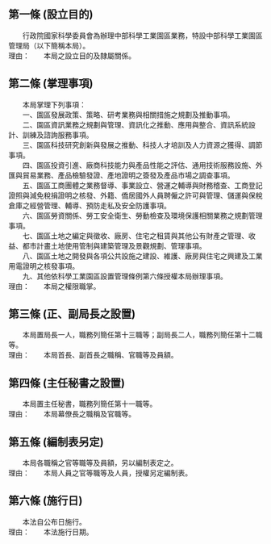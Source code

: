 第一條 (設立目的)
-----------------
　　行政院國家科學委員會為辦理中部科學工業園區業務，特設中部科學工業園區管理局（以下簡稱本局）。  
理由：　　本局之設立目的及隸屬關係。

第二條 (掌理事項)
-----------------
　　本局掌理下列事項：  
　　一、園區發展政策、策略、研考業務與相關措施之規劃及推動事項。  
　　二、園區資訊業務之規劃與管理、資訊化之推動、應用與整合、資訊系統設計、訓練及諮詢服務事項。  
　　三、園區科技研究創新與發展之推動、科技人才培訓及人力資源之獲得、調節事項。  
　　四、園區投資引進、廠商科技能力與產品性能之評估、通用技術服務設施、外匯與貿易業務、產品檢驗發證、產地證明之簽發及產品市場之調查事項。  
　　五、園區工商團體之業務督導、事業設立、營運之輔導與財務稽查、工商登記證照與減免稅捐證明之核發、外籍、僑居國外人員聘僱之許可與管理、儲運與保稅倉庫之經營管理、輔導、預防走私及安全防護事項。  
　　六、園區勞資關係、勞工安全衛生、勞動檢查及環境保護相關業務之規劃管理事項。  
　　七、園區土地之編定與徵收、廠房、住宅之租賃與其他公有財產之管理、收益、都市計畫土地使用管制與建築管理及景觀規劃、管理事項。  
　　八、園區土地之開發與各項公共設施之建設、維護、廠房與住宅之興建及工業用電證明之核發事項。  
　　九、其他依科學工業園區設置管理條例第六條授權本局辦理事項。  
理由：　　本局之權限職掌。

第三條 (正、副局長之設置)
-------------------------
　　本局置局長一人，職務列簡任第十三職等；副局長二人，職務列簡任第十二職等。  
理由：　　本局首長、副首長之職稱、官職等及員額。

第四條 (主任秘書之設置)
-----------------------
　　本局置主任秘書，職務列簡任第十一職等。  
理由：　　本局幕僚長之職稱及官職等。

第五條 (編制表另定)
-------------------
　　本局各職稱之官等職等及員額，另以編制表定之。  
理由：　　本局人員之官等職等及人員，授權另定編制表。

第六條 (施行日)
---------------
　　本法自公布日施行。  
理由：　　本法施行日期。